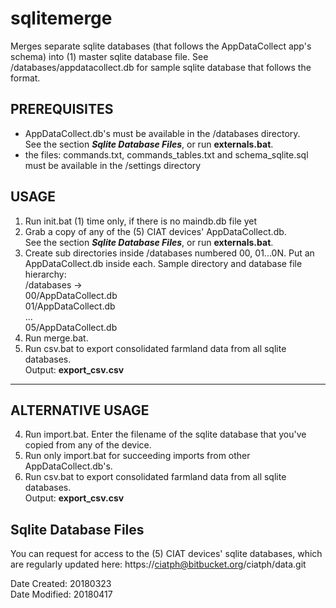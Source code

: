 # sqlitemerge
Merges separate sqlite databases (that follows the AppDataCollect app's schema) into (1) master sqlite database file.
See /databases/appdatacollect.db for sample sqlite database that follows the format.

## PREREQUISITES
* AppDataCollect.db's must be available in the /databases directory. <br>
  See the section _**Sqlite Database Files**_, or run **externals.bat**. <br>
* the files: commands.txt, commands_tables.txt and schema_sqlite.sql must be available in
  the /settings directory

## USAGE
1. Run init.bat (1) time only, if there is no maindb.db file yet
2. Grab a copy of any of the (5) CIAT devices' AppDataCollect.db.<br>
   See the section _**Sqlite Database Files**_, or run **externals.bat**. <br>
3. Create sub directories inside /databases numbered 00, 01...0N. Put an AppDataCollect.db inside each. Sample directory and database file hierarchy:<br> 
/databases -> <br>
00/AppDataCollect.db<br>
01/AppDataCollect.db<br>
...<br>
05/AppDataCollect.db
4. Run merge.bat. 
5. Run csv.bat to export consolidated farmland data from all sqlite databases.<br>
Output: **export_csv.csv**


----------

## ALTERNATIVE USAGE
4. Run import.bat. Enter the filename of the sqlite database that 
   you've copied from any of the device.   
5. Run only import.bat for succeeding imports from other AppDataCollect.db's.
6. Run csv.bat to export consolidated farmland data from all sqlite databases.<br>
Output: **export_csv.csv**

## Sqlite Database Files
You can request for access to the (5) CIAT devices' sqlite databases, which are regularly updated here:
https://ciatph@bitbucket.org/ciatph/data.git

Date Created: 20180323<br>
Date Modified: 20180417